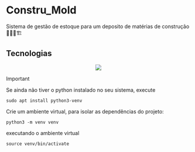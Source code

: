 # Constru_Mold
Sistema de gestão de estoque para um deposito de matérias de construção  👷🏽‍♂️🏗️ 

## Tecnologias

<p align="center">
    <img src="https://img.shields.io/badge/Django-092E20?style=for-the-badge&logo=django&logoColor=white"/>
</p>

> [!IMPORTANT]
> Se ainda não tiver o python instalado no seu sistema, execute
>```
>sudo apt install python3-venv
>```
>Crie um ambiente virtual, para isolar as dependências do projeto:
>```
>python3 -m venv venv
>```
>executando o ambiente virtual
>```
>source venv/bin/activate
>```
